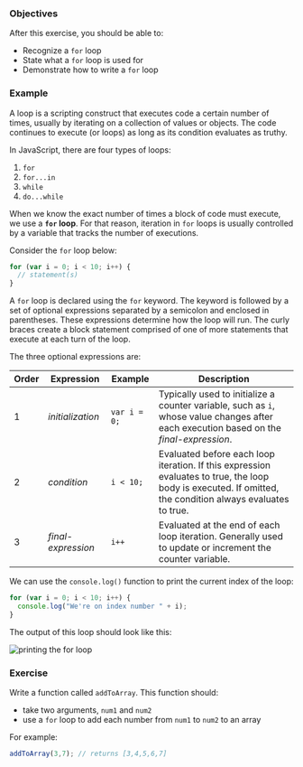 <!--{ ids:[190], language:'JavaScript', type:'workshop', order: 0, name:'For Loops', description:'Iterate on a collection of values or objects' }-->

### Objectives

After this exercise, you should be able to:

- Recognize a `for` loop
- State what a `for` loop is used for
- Demonstrate how to write a `for` loop

### Example

A loop is a scripting construct that executes code a certain number of times, usually by iterating on a collection of values or objects. The code continues to execute (or loops) as long as its condition evaluates as truthy.

In JavaScript, there are four types of loops:

1. `for`
2. `for...in`
3. `while`
4. `do...while`

When we know the exact number of times a block of code must execute, we use a __`for` loop__. For that reason, iteration in `for` loops is usually controlled by a variable that tracks the number of executions.

Consider the `for` loop below:

```js
for (var i = 0; i < 10; i++) {
  // statement(s)
}
```

A `for` loop is declared using the `for` keyword. The keyword is followed by a set of optional expressions separated by a semicolon and enclosed in parentheses. These expressions determine how the loop will run. The curly braces create a block statement comprised of one of more statements that execute at each turn of the loop.

The three optional expressions are:

| Order | Expression         | Example      | Description |
| ----- | ------------------ | ------------ | ----------- |
| 1     | _initialization_   | `var i = 0;` | Typically used to initialize a counter variable, such as `i`, whose value changes after each execution based on the _final-expression_. |
| 2     | _condition_        | `i < 10;`    | Evaluated before each loop iteration. If this expression evaluates to true, the loop body is executed. If omitted, the condition always evaluates to true.
| 3     | _final-expression_ | `i++`        | Evaluated at the end of each loop iteration. Generally used to update or increment the counter variable. |

We can use the `console.log()` function to print the current index of the loop:

```js
for (var i = 0; i < 10; i++) {
  console.log("We're on index number " + i);
}
```

The output of this loop should look like this:

![printing the for loop](https://bloc-global-assets.s3.amazonaws.com/workshop/javascript/for-loop.gif)

### Exercise

Write a function called `addToArray`. This function should:

  - take two arguments, `num1` and `num2`
  - use a `for` loop to add each number from `num1` to `num2` to an array

For example:

```js
addToArray(3,7); // returns [3,4,5,6,7]
```
